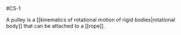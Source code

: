 #C5-1 

A pulley is a [[kinematics of rotational motion of rigid bodies|rotational body]] that can be attached to a [[rope]].